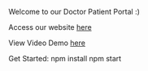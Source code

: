 Welcome to our Doctor Patient Portal :)

Access our website [here](https://four90group-frontend.onrender.com/)

View Video Demo [here](https://youtu.be/nwI4KiD4xPU?si=fhLzh86pLclbcqxR)

Get Started:
npm install 
npm start
